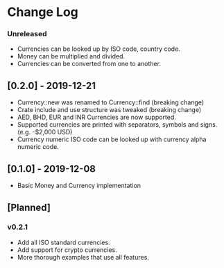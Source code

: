 # Change Log

### Unreleased
* Currencies can be looked up by ISO code, country code. 
* Money can be multiplied and divided.
* Currencies can be converted from one to another. 

## [0.2.0] - 2019-12-21
* Currency::new was renamed to Currency::find (breaking change)
* Crate include and use structure was tweaked (breaking change)
* AED, BHD, EUR and INR Currencies are now supported.
* Supported currencies are printed with separators, symbols and signs. (e.g. -$2,000 USD)
* Currency numeric ISO code can be looked up with currency alpha numeric code. 

## [0.1.0] - 2019-12-08
* Basic Money and Currency implementation

## [Planned]

### v0.2.1
* Add all ISO standard currencies. 
* Add support for crypto currencies.  
* More thorough examples that use all features. 
